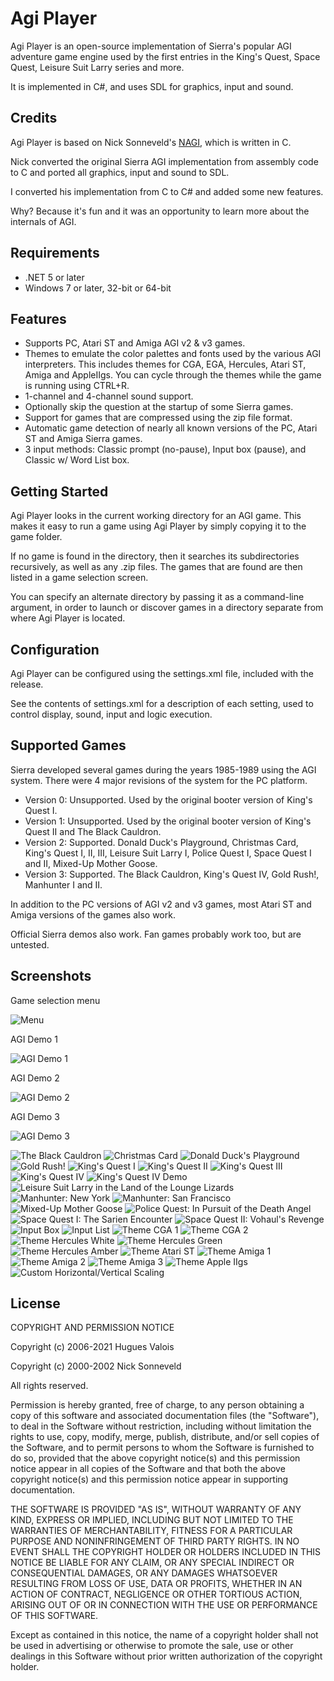 # Agi Player

Agi Player is an open-source implementation of Sierra's popular AGI adventure game engine used by the first entries in the King's Quest, Space Quest, Leisure Suit Larry series and more.

It is implemented in C#, and uses SDL for graphics, input and sound.

## Credits

Agi Player is based on Nick Sonneveld's [NAGI](https://github.com/sonneveld/nagi), which is written in C.

Nick converted the original Sierra AGI implementation from assembly code to C and ported all graphics, input and sound to SDL.

I converted his implementation from C to C# and added some new features.

Why? Because it's fun and it was an opportunity to learn more about the internals of AGI.

## Requirements

- .NET 5 or later
- Windows 7 or later, 32-bit or 64-bit

## Features

- Supports PC, Atari ST and Amiga AGI v2 & v3 games.
- Themes to emulate the color palettes and fonts used by the various AGI interpreters. This includes themes for CGA, EGA, Hercules, Atari ST, Amiga and AppleIIgs. You can cycle through the themes while the game is running using CTRL+R.
- 1-channel and 4-channel sound support.
- Optionally skip the question at the startup of some Sierra games.
- Support for games that are compressed using the zip file format.
- Automatic game detection of nearly all known versions of the PC, Atari ST and Amiga Sierra games.
- 3 input methods: Classic prompt (no-pause), Input box (pause), and Classic w/ Word List box.

## Getting Started

Agi Player looks in the current working directory for an AGI game. This makes it easy to run a game using Agi Player by simply copying it to the game folder.

If no game is found in the directory, then it searches its subdirectories recursively, as well as any .zip files. The games that are found are then listed in a game selection screen.

You can specify an alternate directory by passing it as a command-line argument, in order to launch or discover games in a directory separate from where Agi Player is located.

## Configuration

Agi Player can be configured using the settings.xml file, included with the release.

See the contents of settings.xml for a description of each setting, used to control display, sound, input and logic execution.

## Supported Games

Sierra developed several games during the years 1985-1989 using the AGI system. There were 4 major revisions of the system for the PC platform.

- Version 0: Unsupported. Used by the original booter version of King's Quest I.
- Version 1: Unsupported. Used by the original booter version of King's Quest II and The Black Cauldron.
- Version 2: Supported. Donald Duck's Playground, Christmas Card, King's Quest I, II, III, Leisure Suit Larry I, Police Quest I, Space Quest I and II, Mixed-Up Mother Goose.
- Version 3: Supported. The Black Cauldron, King's Quest IV, Gold Rush!, Manhunter I and II.

In addition to the PC versions of AGI v2 and v3 games, most Atari ST and Amiga versions of the games also work.

Official Sierra demos also work. Fan games probably work too, but are untested.

## Screenshots

Game selection menu

![Menu](images/menu.png?raw=true "Menu")

AGI Demo 1

![AGI Demo 1](images/demo1.png?raw=true "AGI Demo 1")

AGI Demo 2

![AGI Demo 2](images/demo2.png?raw=true "AGI Demo 2")

AGI Demo 3

![AGI Demo 3](images/demo3.png?raw=true "AGI Demo 3")

![The Black Cauldron](images/bc.png?raw=true "The Black Cauldron")
![Christmas Card](images/cc.png?raw=true "Christmas Card")
![Donald Duck's Playground](images/ddp.png?raw=true "Donald Duck's Playground")
![Gold Rush!](images/gr.png?raw=true "Gold Rush!")
![King's Quest I](images/kq1.png?raw=true "King's Quest I")
![King's Quest II](images/kq2.png?raw=true "King's Quest II")
![King's Quest III](images/kq3.png?raw=true "King's Quest III")
![King's Quest IV](images/kq4.png?raw=true "King's Quest IV")
![King's Quest IV Demo](images/kq4demo.png?raw=true "King's Quest IV Demo")
![Leisure Suit Larry in the Land of the Lounge Lizards](images/lsl1.png?raw=true "Leisure Suit Larry in the Land of the Lounge Lizards")
![Manhunter: New York](images/mh1.png?raw=true "Manhunter: New York")
![Manhunter: San Francisco](images/mh2.png?raw=true "Manhunter: San Francisco")
![Mixed-Up Mother Goose](images/mumg.png?raw=true "Mixed-Up Mother Goose")
![Police Quest: In Pursuit of the Death Angel](images/pq1.png?raw=true "Police Quest: In Pursuit of the Death Angel")
![Space Quest I: The Sarien Encounter](images/sq1.png?raw=true "Space Quest I: The Sarien Encounter")
![Space Quest II: Vohaul's Revenge](images/sq2.png?raw=true "Space Quest II: Vohaul's Revenge")
![Input Box](images/input-box.png?raw=true "Input Box")
![Input List](images/input-list.png?raw=true "Input List")
![Theme CGA 1](images/theme-cga1.png?raw=true "Theme CGA 1")
![Theme CGA 2](images/theme-cga2.png?raw=true "Theme CGA 2")
![Theme Hercules White](images/theme-hercules-white.png?raw=true "Theme Hercules White")
![Theme Hercules Green](images/theme-hercules-green.png?raw=true "Theme Hercules Green")
![Theme Hercules Amber](images/theme-hercules-amber.png?raw=true "Theme Hercules Amber")
![Theme Atari ST](images/theme-atarist.png?raw=true "Theme Atari ST")
![Theme Amiga 1](images/theme-amiga1.png?raw=true "Theme Amiga 1")
![Theme Amiga 2](images/theme-amiga2.png?raw=true "Theme Amiga 2")
![Theme Amiga 3](images/theme-amiga3.png?raw=true "Theme Amiga 3")
![Theme Apple IIgs](images/theme-apple2gs.png?raw=true "Theme Apple IIgs")
![Custom Horizontal/Vertical Scaling](images/scaling.png?raw=true "Custom Horizontal/Vertical Scaling")

## License

COPYRIGHT AND PERMISSION NOTICE

Copyright (c) 2006-2021 Hugues Valois

Copyright (c) 2000-2002 Nick Sonneveld

All rights reserved.

Permission is hereby granted, free of charge, to any person obtaining a
copy of this software and associated documentation files (the
"Software"), to deal in the Software without restriction, including
without limitation the rights to use, copy, modify, merge, publish,
distribute, and/or sell copies of the Software, and to permit persons
to whom the Software is furnished to do so, provided that the above
copyright notice(s) and this permission notice appear in all copies of
the Software and that both the above copyright notice(s) and this
permission notice appear in supporting documentation.

THE SOFTWARE IS PROVIDED "AS IS", WITHOUT WARRANTY OF ANY KIND, EXPRESS
OR IMPLIED, INCLUDING BUT NOT LIMITED TO THE WARRANTIES OF
MERCHANTABILITY, FITNESS FOR A PARTICULAR PURPOSE AND NONINFRINGEMENT
OF THIRD PARTY RIGHTS. IN NO EVENT SHALL THE COPYRIGHT HOLDER OR
HOLDERS INCLUDED IN THIS NOTICE BE LIABLE FOR ANY CLAIM, OR ANY SPECIAL
INDIRECT OR CONSEQUENTIAL DAMAGES, OR ANY DAMAGES WHATSOEVER RESULTING
FROM LOSS OF USE, DATA OR PROFITS, WHETHER IN AN ACTION OF CONTRACT,
NEGLIGENCE OR OTHER TORTIOUS ACTION, ARISING OUT OF OR IN CONNECTION
WITH THE USE OR PERFORMANCE OF THIS SOFTWARE.

Except as contained in this notice, the name of a copyright holder
shall not be used in advertising or otherwise to promote the sale, use
or other dealings in this Software without prior written authorization
of the copyright holder.
